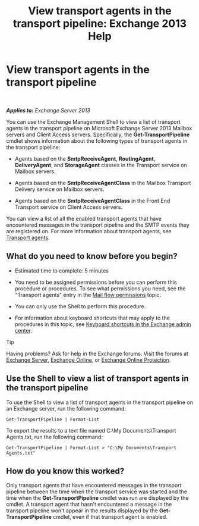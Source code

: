﻿---
title: 'View transport agents in the transport pipeline: Exchange 2013 Help'
TOCTitle: View transport agents in the transport pipeline
ms:assetid: bd715d8e-7b21-48de-8f68-d425d8506e4c
ms:mtpsurl: https://technet.microsoft.com/en-us/library/Bb124395(v=EXCHG.150)
ms:contentKeyID: 50873810
ms.date: 12/09/2016
mtps_version: v=EXCHG.150
---

# View transport agents in the transport pipeline

 

_**Applies to:** Exchange Server 2013_


You can use the Exchange Management Shell to view a list of transport agents in the transport pipeline on Microsoft Exchange Server 2013 Mailbox servers and Client Access servers. Specifically, the **Get-TransportPipeline** cmdlet shows information about the following types of transport agents in the transport pipeline:

  - Agents based on the **SmtpReceiveAgent**, **RoutingAgent**, **DeliveryAgent**, and **StorageAgent** classes in the Transport service on Mailbox servers.

  - Agents based on the **SmtpReceiveAgentClass** in the Mailbox Transport Delivery service on Mailbox servers.

  - Agents based on the **SmtpReceiveAgentClass** in the Front End Transport service on Client Access servers.

You can view a list of all the enabled transport agents that have encountered messages in the transport pipeline and the SMTP events they are registered on. For more information about transport agents, see [Transport agents](transport-agents-exchange-2013-help.md).

## What do you need to know before you begin?

  - Estimated time to complete: 5 minutes

  - You need to be assigned permissions before you can perform this procedure or procedures. To see what permissions you need, see the "Transport agents" entry in the [Mail flow permissions](mail-flow-permissions-exchange-2013-help.md) topic.

  - You can only use the Shell to perform this procedure.

  - For information about keyboard shortcuts that may apply to the procedures in this topic, see [Keyboard shortcuts in the Exchange admin center](keyboard-shortcuts-in-the-exchange-admin-center-exchange-online-protection-help.md).


> [!TIP]
> Having problems? Ask for help in the Exchange forums. Visit the forums at <A href="https://go.microsoft.com/fwlink/p/?linkid=60612">Exchange Server</A>, <A href="https://go.microsoft.com/fwlink/p/?linkid=267542">Exchange Online</A>, or <A href="https://go.microsoft.com/fwlink/p/?linkid=285351">Exchange Online Protection</A>.



## Use the Shell to view a list of transport agents in the transport pipeline

To use the Shell to view a list of transport agents in the transport pipeline on an Exchange server, run the following command:

    Get-TransportPipeline | Format-List

To export the results to a text file named C:\\My Documents\\Transport Agents.txt, run the following command:

    Get-TransportPipeline | Format-List > "C:\My Documents\Transport Agents.txt"

## How do you know this worked?

Only transport agents that have encountered messages in the transport pipeline between the time when the transport service was started and the time when the **Get-TransportPipeline** cmdlet was run are displayed by the cmdlet. A transport agent that hasn't encountered a message in the transport pipeline won't appear in the results displayed by the **Get-TransportPipeline** cmdlet, even if that transport agent is enabled.

